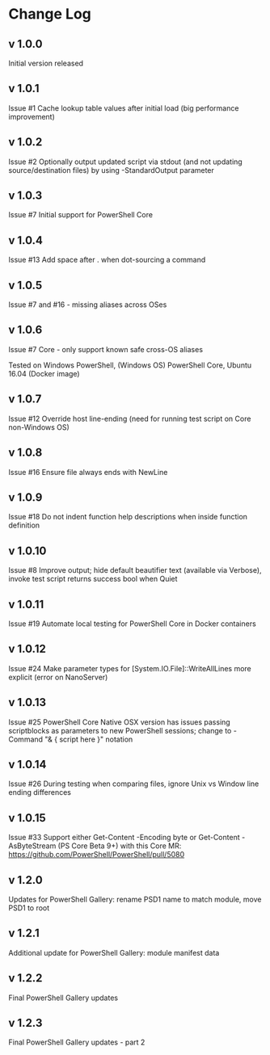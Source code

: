 # Change Log

## v 1.0.0
Initial version released
## v 1.0.1
Issue #1 Cache lookup table values after initial load (big performance improvement)
## v 1.0.2
Issue #2 Optionally output updated script via stdout (and not updating source/destination files) by using -StandardOutput parameter
## v 1.0.3
Issue #7 Initial support for PowerShell Core
## v 1.0.4
Issue #13 Add space after . when dot-sourcing a command
## v 1.0.5
Issue #7 and #16 - missing aliases across OSes
## v 1.0.6
Issue #7 Core - only support known safe cross-OS aliases

Tested on Windows PowerShell, (Windows OS) PowerShell Core, Ubuntu 16.04 (Docker image)
## v 1.0.7
Issue #12 Override host line-ending (need for running test script on Core non-Windows OS)
## v 1.0.8
Issue #16 Ensure file always ends with NewLine
## v 1.0.9
Issue #18 Do not indent function help descriptions when inside function definition
## v 1.0.10
Issue #8 Improve output; hide default beautifier text (available via Verbose), invoke test script returns success bool when Quiet
## v 1.0.11
Issue #19 Automate local testing for PowerShell Core in Docker containers
## v 1.0.12
Issue #24 Make parameter types for [System.IO.File]::WriteAllLines more explicit (error on NanoServer)
## v 1.0.13
Issue #25 PowerShell Core Native OSX version has issues passing scriptblocks as parameters to new PowerShell sessions; change to -Command "& { script here }" notation
## v 1.0.14
Issue #26 During testing when comparing files, ignore Unix vs Window line ending differences
## v 1.0.15
Issue #33 Support either Get-Content -Encoding byte or Get-Content -AsByteStream (PS Core Beta 9+)
with this Core MR: https://github.com/PowerShell/PowerShell/pull/5080
## v 1.2.0
Updates for PowerShell Gallery: rename PSD1 name to match module, move PSD1 to root
## v 1.2.1
Additional update for PowerShell Gallery: module manifest data
## v 1.2.2
Final PowerShell Gallery updates
## v 1.2.3
Final PowerShell Gallery updates - part 2
